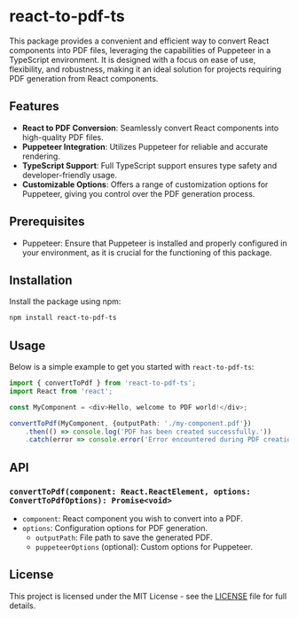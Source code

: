 
# react-to-pdf-ts

This package provides a convenient and efficient way to convert React components into PDF files, leveraging the capabilities of Puppeteer in a TypeScript environment. It is designed with a focus on ease of use, flexibility, and robustness, making it an ideal solution for projects requiring PDF generation from React components.

## Features

- **React to PDF Conversion**: Seamlessly convert React components into high-quality PDF files.
- **Puppeteer Integration**: Utilizes Puppeteer for reliable and accurate rendering.
- **TypeScript Support**: Full TypeScript support ensures type safety and developer-friendly usage.
- **Customizable Options**: Offers a range of customization options for Puppeteer, giving you control over the PDF generation process.

## Prerequisites

- Puppeteer: Ensure that Puppeteer is installed and properly configured in your environment, as it is crucial for the functioning of this package.

## Installation

Install the package using npm:

```bash
npm install react-to-pdf-ts
```

## Usage

Below is a simple example to get you started with `react-to-pdf-ts`:

```typescript
import { convertToPdf } from 'react-to-pdf-ts';
import React from 'react';

const MyComponent = <div>Hello, welcome to PDF world!</div>;

convertToPdf(MyComponent, {outputPath: './my-component.pdf'})
    .then(() => console.log('PDF has been created successfully.'))
    .catch(error => console.error('Error encountered during PDF creation:', error));
```

## API

### `convertToPdf(component: React.ReactElement, options: ConvertToPdfOptions): Promise<void>`

- `component`: React component you wish to convert into a PDF.
- `options`: Configuration options for PDF generation.
  - `outputPath`: File path to save the generated PDF.
  - `puppeteerOptions` (optional): Custom options for Puppeteer.


## License

This project is licensed under the MIT License - see the [LICENSE](LICENSE) file for full details.
